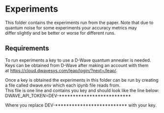 # Experiments  
This folder contains the experiments run from the paper. Note that due to quantum noise for some experiments your accuracy metrics may  
differ slightly and be better or worse for different runs.   

## Requirements  
To run experiments a key to use a D-Wave quantum annealer is needed. Keys can be obtained from D-Wave after making an account with them   
at https://cloud.dwavesys.com/leap/login/?next=/leap/.   

Once a key is obtained the experiments in this folder can be run by creating a file called dwave.env which each ipynb file reads from.   
This file is one line and contains you key and should look like the line below:  
DWAVE_API_TOKEN=DEV-**************************  

Where you replace DEV-************************** with your key. 
